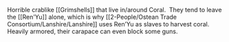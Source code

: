 Horrible crablike [[Grimshells]] that live in/around Coral.  They tend to leave the [[Ren'Yu]] alone, which is why [[2-People/Ostean Trade Consortium/Lanshire/Lanshire]] uses Ren’Yu as slaves to harvest coral.  Heavily armored, their carapace can even block some guns.